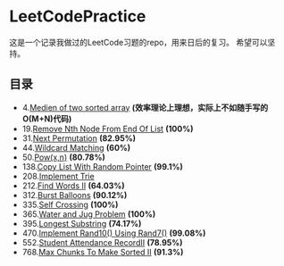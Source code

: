 # LeetCodePractice
这是一个记录我做过的LeetCode习题的repo，用来日后的复习。
希望可以坚持。
## 目录
- 4.[Medien of two sorted array](MedienOfTwoSortedArray.cpp) <b>(效率理论上理想，实际上不如随手写的O(M+N)代码)</b>
- 19.[Remove Nth Node From End Of List](RemoveNthNodeFromEndOfList.cpp) <b>(100%)</b>
- 31.[Next Permutation](nextPermutation.cpp) <b>(82.95%)</b>
- 44.[Wildcard Matching](WildcardMatching.cpp) <b>(60%)</b>
- 50.[Pow(x,n)](Powx&n.cpp) <b>(80.78%)</b>
- 138.[Copy List With Random Pointer](CopyListWithRandomPointer.cpp) <b>(99.1%)</b>
- 208.[Implement Trie](ImplementTrie.cpp)
- 212.[Find Words II](FindWordsII.cpp) <b>(64.03%)</b>
- 312.[Burst Balloons](BurstBolloons.cpp) <b>(90.12%)</b>
- 335.[Self Crossing](SelfCrossing.cpp)  <b>(100%)</b>
- 365.[Water and Jug Problem](WaterAndJugProblem.cpp) <b>(100%)</b>
- 395.[Longest Substring](LongestSubsrting.cpp) <b>(74.17%)</b>
- 470.[Implement Rand10() Using Rand7()](ImplementRand10()UsingRand7().cpp) <b>(99.08%)</b>
- 552.[Student Attendance RecordII](StudentAttendanceRecordII.cpp) <b>(78.95%)</b>
- 768.[Max Chunks To Make Sorted II](MaxChunksToMakeSortedII.cpp) <b>(91.3%)</b>